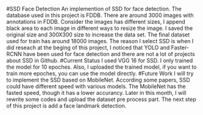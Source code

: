 #SSD Face Detection
An implemention of SSD for face detection. The database used in this project is FDDB. There are around 3000 images with annotations in FDDB.
Consider the images has different sizes, I append black area to each image in different ways to resize the image. I saved the original size 
and 300X300 size to increase the data set. The final dataset used for train has around 18000 images. The reason I select SSD is when I did 
reseach at the beging of this project, I noticed that YOLO and Faster-RCNN have been used for face detection and there are not a lot of projects
about SSD in Github.
#Current Status
I used VGG 16 for SSD. I only trained the model for 10 epoches. Also, I uploaded the trained model, if you want to train more epoches, you can use 
the model directly. 
#Future Work
I will try to implement the SSD based on MobileNet. According some papers, SSD could have different speed with various models. The MobileNet has the 
fasted speed, though it has a lower accurancy. Later in this month, I will rewrite some codes and upload the dataset pre process part. The next step of 
this project is add a face landmark detection.
